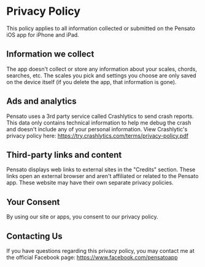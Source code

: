 # Privacy Policy
This policy applies to all information collected or submitted on the Pensato iOS app for iPhone and iPad.

## Information we collect
The app doesn't collect or store any information about your scales, chords, searches, etc. The scales you pick and settings you choose are only saved on the device itself (if you delete the app, that information is gone).

## Ads and analytics
Pensato uses a 3rd party service called Crashlytics to send crash reports. This data only contains technical information to help me debug the crash and doesn't include any of your personal information. View Crashlytic's privacy policy here: https://try.crashlytics.com/terms/privacy-policy.pdf

## Third-party links and content
Pensato displays web links to external sites in the "Credits" section. These links open an external browser and aren't affiliated or related to the Pensato app. These website may have their own separate privacy policies.

## Your Consent
By using our site or apps, you consent to our privacy policy.

## Contacting Us
If you have questions regarding this privacy policy, you may contact me at the official Facebook page: https://www.facebook.com/pensatoapp
